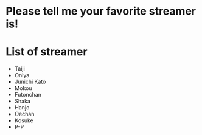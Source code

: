 # Please tell me your favorite streamer is!

# List of streamer
- Taiji
- Oniya
- Junichi Kato
- Mokou
- Futonchan
- Shaka
- Hanjo
- Oechan
- Kosuke
- P-P

